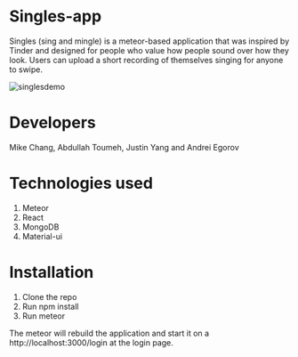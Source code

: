# Singles-app
Singles (sing and mingle) is a meteor-based application that was inspired by Tinder and designed for people who value how people sound over how they look. Users can upload a short recording of themselves singing for anyone to swipe. 

![singlesdemo](https://user-images.githubusercontent.com/36652784/44065704-245e7bb6-9f21-11e8-8ecc-45b8675611f2.gif)
# Developers
Mike Chang, Abdullah Toumeh, Justin Yang and Andrei Egorov

# Technologies used
1. Meteor
2. React
3. MongoDB
4. Material-ui

# Installation

1. Clone the repo 
2. Run npm install
3. Run meteor

The meteor will rebuild the application and start it on a http://localhost:3000/login at the login page.
 
